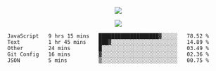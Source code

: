<p align="center">
  <img src="https://fs-01.cyberdrop.cc/wallhaven-dpgrqo_1365x580-qR6v1Myt.png">
</p>

<p align="center">
  <img src="https://discord.c99.nl/widget/theme-4/287977955240706060.png">
</p>

<!--START_SECTION:waka-->
```text
JavaScript   9 hrs 15 mins   ███████████████████▓░░░░░   78.52 % 
Text         1 hr 45 mins    ███▓░░░░░░░░░░░░░░░░░░░░░   14.89 % 
Other        24 mins         █░░░░░░░░░░░░░░░░░░░░░░░░   03.49 % 
Git Config   16 mins         ▓░░░░░░░░░░░░░░░░░░░░░░░░   02.36 % 
JSON         5 mins          ▒░░░░░░░░░░░░░░░░░░░░░░░░   00.75 % 
```
<!--END_SECTION:waka-->
